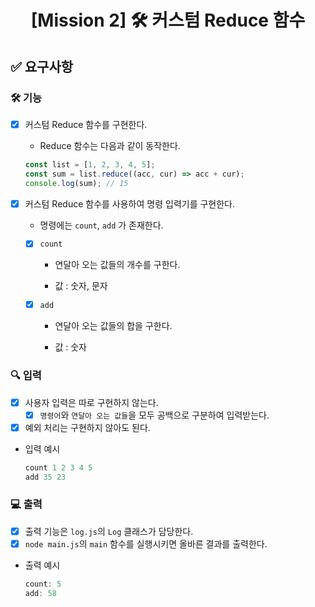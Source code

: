 <h1 align="middle"><strong>[Mission 2]</strong> 🛠&nbsp;커스텀 Reduce 함수</h1>



## ✅ 요구사항

### 🛠 기능

- [x] 커스텀 Reduce 함수를 구현한다.

  - Reduce 함수는 다음과 같이 동작한다.

  ```javascript
  const list = [1, 2, 3, 4, 5];
  const sum = list.reduce((acc, cur) => acc + cur);
  console.log(sum);	// 15
  ```

- [x] 커스텀 Reduce 함수를 사용하여 명령 입력기를 구현한다.

  - 명령에는 `count`, `add` 가 존재한다.

  - [x] `count`

    - 연달아 오는 값들의 개수를 구한다.

    - 값 : 숫자, 문자

  - [x] `add`

    - 연달아 오는 값들의 합을 구한다.

    - 값 : 숫자

### 🔍 입력

- [x] 사용자 입력은 따로 구현하지 않는다.
  - [x] `명령어`와 `연달아 오는 값들`을 모두 공백으로 구분하여 입력받는다.
- [x] 예외 처리는 구현하지 않아도 된다.

- 입력 예시

  ```javascript
  count 1 2 3 4 5
  add 35 23
  ```

### 💻 출력

- [x] 출력 기능은 `log.js`의 `Log` 클래스가 담당한다.
- [x] `node main.js`의 `main` 함수를 실행시키면 올바른 결과를 출력한다.

- 출력 예시

  ```javascript
  count: 5
  add: 58
  ```





